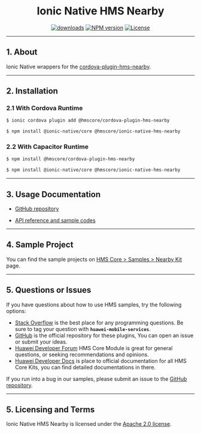 <p align="center">
  <h1 align="center">Ionic Native HMS Nearby</h1>
</p>


<p align="center">
  <a href="https://www.npmjs.com/package/@hmscore/ionic-native-hms-nearby"><img src="https://img.shields.io/npm/dm/@hmscore/ionic-native-hms-nearby?color=%23007EC6&style=for-the-badge" alt="downloads"></a>
  <a href="https://www.npmjs.com/package/@hmscore/ionic-native-hms-nearby"><img src="https://img.shields.io/npm/v/@hmscore/ionic-native-hms-nearby?color=%23ed2a1c&style=for-the-badge" alt="NPM version"></a>
  <a href="./LICENCE"><img src="https://img.shields.io/npm/l/@hmscore/ionic-native-hms-nearby.svg?color=%3bcc62&style=for-the-badge" alt="License"></a>
</p>

----

## 1. About

Ionic Native wrappers for the [cordova-plugin-hms-nearby](https://www.npmjs.com/package/@hmscore/cordova-plugin-hms-nearby).

---

## 2. Installation

### 2.1 With Cordova Runtime

```bash
$ ionic cordova plugin add @hmscore/cordova-plugin-hms-nearby
```

```bash
$ npm install @ionic-native/core @hmscore/ionic-native-hms-nearby
```

### 2.2 With Capacitor Runtime

```bash
$ npm install @hmscore/cordova-plugin-hms-nearby
```

```bash
$ npm install @ionic-native/core @hmscore/ionic-native-hms-nearby
```

---

## 3. Usage Documentation

- [GitHub repository](https://github.com/HMS-Core/hms-cordova-plugin)

- [API reference and sample codes](https://developer.huawei.com/consumer/en/doc/development/HMS-Plugin-References/overview-0000001063051862?ha_source=hms1)

---

## 4. Sample Project

You can find the sample projects on [HMS Core > Samples > Nearby Kit](https://developer.huawei.com/consumer/en/doc/overview/HMS-Core-Plugin?ha_source=hms1) page.

---

## 5. Questions or Issues

If you have questions about how to use HMS samples, try the following options:

- [Stack Overflow](https://stackoverflow.com/questions/tagged/huawei-mobile-services) is the best place for any programming questions. Be sure to tag your question with **`huawei-mobile-services`**.
- [GitHub](https://github.com/HMS-Core/hms-cordova-plugin) is the official repository for these plugins, You can open an issue or submit your ideas.
- [Huawei Developer Forum](https://forums.developer.huawei.com/forumPortal/en/home?fid=0101187876626530001&ha_source=hms1) HMS Core Module is great for general questions, or seeking recommendations and opinions.
- [Huawei Developer Docs](https://developer.huawei.com/consumer/en/doc/overview/HMS-Core-Plugin?ha_source=hms1) is place to official documentation for all HMS Core Kits, you can find detailed documentations in there.

If you run into a bug in our samples, please submit an issue to the [GitHub repository](https://github.com/HMS-Core/hms-cordova-plugin).

---

## 5. Licensing and Terms

Ionic Native HMS Nearby is licensed under the [Apache 2.0 license](LICENCE).
